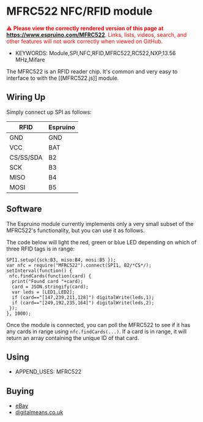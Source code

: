 <!--- Copyright (c) 2015 Gordon Williams, Pur3 Ltd. See the file LICENSE for copying permission. -->
MFRC522 NFC/RFID module
==================

<span style="color:red">:warning: **Please view the correctly rendered version of this page at https://www.espruino.com/MFRC522**. Links, lists, videos, search, and other features will not work correctly when viewed on GitHub.</span>

* KEYWORDS: Module,SPI,NFC,RFID,MFRC522,RC522,NXP,13.56 MHz,Mifare

The MFRC522 is an RFID reader chip. It's common and very easy to interface to with the [[MFRC522.js]] module.


Wiring Up
--------

Simply connect up SPI as follows:

| RFID | Espruino |
|------|----------|
| GND | GND |
| VCC | BAT |
| CS/SS/SDA | B2 |
| SCK | B3 |
| MISO | B4 |
| MOSI | B5 |

Software
-------

The Espruino module currently implements only a very small subset of the MFRC522's functionality, but you can use it as follows.

The code below will light the red, green or blue LED depending on which of three RFID tags is in range:

```
SPI1.setup({sck:B3, miso:B4, mosi:B5 });
var nfc = require("MFRC522").connect(SPI1, B2/*CS*/);
setInterval(function() {
 nfc.findCards(function(card) {
  print("Found card "+card);
  card = JSON.stringify(card);
  var leds = [LED1,LED2];
  if (card=="[147,239,211,128]") digitalWrite(leds,1);
  if (card=="[249,192,235,164]") digitalWrite(leds,2);
 });
}, 1000);
```

Once the module is connected, you can poll the MFRC522 to see if it has any cards in range using `nfc.findCards(...)`. If a card is in range, it will return an array containing the unique ID of that card.


Using 
-----

* APPEND_USES: MFRC522

Buying
-----

* [eBay](http://www.ebay.com/sch/i.html?_nkw=MFRC522)
* [digitalmeans.co.uk](https://digitalmeans.co.uk/shop/index.php?route=product/search&tag=MFRC522)
